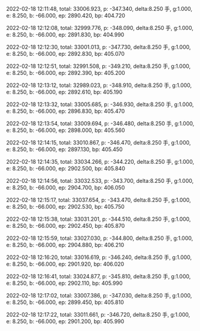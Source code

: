 2022-02-18 12:11:48, total: 33006.923, p: -347.340, delta:8.250 手, g:1.000, e: 8.250, b: -66.000, ep: 2890.420, bp: 404.720

2022-02-18 12:12:08, total: 32999.776, p: -348.090, delta:8.250 手, g:1.000, e: 8.250, b: -66.000, ep: 2891.830, bp: 404.990

2022-02-18 12:12:30, total: 33001.013, p: -347.730, delta:8.250 手, g:1.000, e: 8.250, b: -66.000, ep: 2892.830, bp: 405.070

2022-02-18 12:12:51, total: 32991.508, p: -349.210, delta:8.250 手, g:1.000, e: 8.250, b: -66.000, ep: 2892.390, bp: 405.200

2022-02-18 12:13:12, total: 32989.023, p: -348.910, delta:8.250 手, g:1.000, e: 8.250, b: -66.000, ep: 2892.610, bp: 405.190

2022-02-18 12:13:32, total: 33005.685, p: -346.930, delta:8.250 手, g:1.000, e: 8.250, b: -66.000, ep: 2896.830, bp: 405.470

2022-02-18 12:13:54, total: 33009.694, p: -346.480, delta:8.250 手, g:1.000, e: 8.250, b: -66.000, ep: 2898.000, bp: 405.560

2022-02-18 12:14:15, total: 33010.867, p: -346.470, delta:8.250 手, g:1.000, e: 8.250, b: -66.000, ep: 2897.130, bp: 405.450

2022-02-18 12:14:35, total: 33034.266, p: -344.220, delta:8.250 手, g:1.000, e: 8.250, b: -66.000, ep: 2902.500, bp: 405.840

2022-02-18 12:14:56, total: 33032.533, p: -343.700, delta:8.250 手, g:1.000, e: 8.250, b: -66.000, ep: 2904.700, bp: 406.050

2022-02-18 12:15:17, total: 33037.654, p: -343.470, delta:8.250 手, g:1.000, e: 8.250, b: -66.000, ep: 2902.530, bp: 405.750

2022-02-18 12:15:38, total: 33031.201, p: -344.510, delta:8.250 手, g:1.000, e: 8.250, b: -66.000, ep: 2902.450, bp: 405.870

2022-02-18 12:15:59, total: 33027.030, p: -344.800, delta:8.250 手, g:1.000, e: 8.250, b: -66.000, ep: 2904.880, bp: 406.210

2022-02-18 12:16:20, total: 33016.619, p: -346.240, delta:8.250 手, g:1.000, e: 8.250, b: -66.000, ep: 2901.920, bp: 406.020

2022-02-18 12:16:41, total: 33024.877, p: -345.810, delta:8.250 手, g:1.000, e: 8.250, b: -66.000, ep: 2902.110, bp: 405.990

2022-02-18 12:17:02, total: 33007.386, p: -347.030, delta:8.250 手, g:1.000, e: 8.250, b: -66.000, ep: 2899.450, bp: 405.810

2022-02-18 12:17:22, total: 33011.661, p: -346.720, delta:8.250 手, g:1.000, e: 8.250, b: -66.000, ep: 2901.200, bp: 405.990